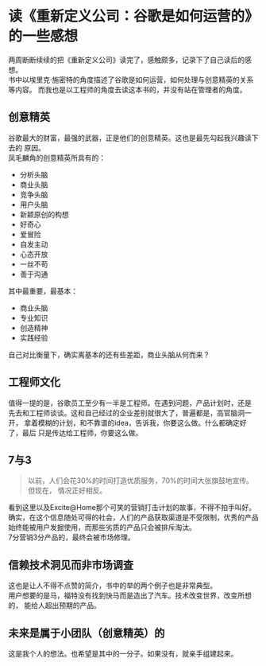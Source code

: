 读《重新定义公司：谷歌是如何运营的》的一些感想
===========
两周断断续续的把《重新定义公司》读完了，感触颇多，记录下了自己读后的感想。  
书中以埃里克·施密特的角度描述了谷歌是如何运营，如何处理与创意精英的关系等内容。
而我也是以工程师的角度去读这本书的，并没有站在管理者的角度。  

## 创意精英
谷歌最大的财富，最强的武器，正是他们的创意精英。这也是最先勾起我兴趣读下去的
原因。  
凤毛麟角的创意精英所具有的：
- 分析头脑
- 商业头脑
- 竞争头脑
- 用户头脑
- 新颖原创的构想
- 好奇心
- 爱冒险
- 自发主动
- 心态开放
- 一丝不苟
- 善于沟通  

其中最重要，最基本：
- 商业头脑
- 专业知识
- 创造精神
- 实践经验

自己对比衡量下，确实离基本的还有些差距，商业头脑从何而来？

## 工程师文化
值得一提的是，谷歌员工至少有一半是工程师。在遇到问题，产品计划时，还是
先去和工程师谈谈。这和自己经过的企业差别就很大了，普遍都是，高官脑洞一开，
拿着模糊的计划，和不靠谱的idea，告诉我，你要这么做。什么都确定好了，最后
只是传达给工程师，你要这么做。

## 7与3
>以前，人们会花30%的时间打造优质服务，70%的时间大张旗鼓地宣传。但现在，
情况正好相反。

看到这里以及Excite@Home那个可笑的营销打击计划的故事，不得不拍手叫好。
确实，在这个信息随处可得的社会，人们的产品获取渠道是不受限制，优秀的产品
始终能被用户发掘使用，而那些劣质的产品只会被排斥淘汰。  
7分营销3分产品的，最终会被市场修理。

## 信赖技术洞见而非市场调查
这也是让人不得不点赞的简介，书中的举的两个例子也是非常典型。  
用户想要的是马，福特没有找到快马而是造出了汽车。技术改变世界，改变所想的，
能给人超出预期的产品。

## 未来是属于小团队（创意精英）的
这是我个人的想法。也希望是其中的一分子。如果没有，就亲手组建起来。
